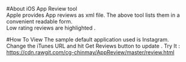 #About
iOS App Review tool <br/>
Apple provides App reviews as xml file. The above tool lists them in a convenient readable form. <br/>
Low rating reviews are highlighted . <br/>

#How To View
The sample default application used is Instagram. <br/>
Change the iTunes URL and hit Get Reviews button to update .
Try It : https://cdn.rawgit.com/cg-chinmay/AppReview/master/review.html

